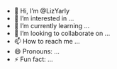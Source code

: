 - 👋 Hi, I’m @LizYarly
- 👀 I’m interested in ...
- 🌱 I’m currently learning ...
- 💞️ I’m looking to collaborate on ...
- 📫 How to reach me ...
- 😄 Pronouns: ...
- ⚡ Fun fact: ...

<!---
LizYarly/LizYarly is a ✨ special ✨ repository because its `README.md` (this file) appears on your GitHub profile.
You can click the Preview link to take a look at your changes.
--->
